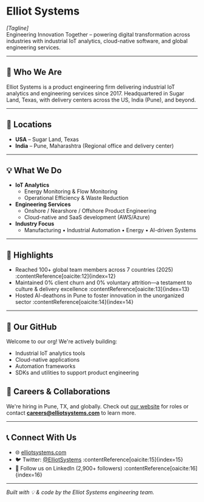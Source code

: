 # Elliot Systems

*[Tagline]*  
Engineering Innovation Together – powering digital transformation across industries with industrial IoT analytics, cloud-native software, and global engineering services.

---

## 🚀 Who We Are
Elliot Systems is a product engineering firm delivering industrial IoT analytics and engineering services since 2017. Headquartered in Sugar Land, Texas, with delivery centers across the US, India (Pune), and beyond.

---

## 📍 Locations
- **USA** – Sugar Land, Texas  
- **India** – Pune, Maharashtra (Regional office and delivery center)

---

## 💡 What We Do
- **IoT Analytics**  
  - Energy Monitoring & Flow Monitoring  
  - Operational Efficiency & Waste Reduction
- **Engineering Services**  
  - Onshore / Nearshore / Offshore Product Engineering  
  - Cloud-native and SaaS development (AWS/Azure)
- **Industry Focus**  
  - Manufacturing • Industrial Automation • Energy • AI-driven Systems  

---

## 🌟 Highlights
- Reached 100+ global team members across 7 countries (2025) :contentReference[oaicite:12]{index=12}  
- Maintained 0% client churn and 0% voluntary attrition—a testament to culture & delivery excellence :contentReference[oaicite:13]{index=13}  
- Hosted AI-deathons in Pune to foster innovation in the unorganized sector :contentReference[oaicite:14]{index=14}

---

## 🔧 Our GitHub

Welcome to our org! We're actively building:
- Industrial IoT analytics tools
- Cloud-native applications
- Automation frameworks
- SDKs and utilities to support product engineering



## 🏢 Careers & Collaborations

We're hiring in Pune, TX, and globally. Check out [our website](https://elliotsystems.com) for roles or contact **careers@elliotsystems.com** to learn more.

---

## 📞 Connect With Us

- 🌐 [elliotsystems.com](https://elliotsystems.com)  
- 🐦 Twitter: [@ElliotSystems](https://twitter.com/elliotsystems) :contentReference[oaicite:15]{index=15}  
- 🔗 Follow us on LinkedIn (2,900+ followers) :contentReference[oaicite:16]{index=16}  

---

*Built with 💡 & code by the Elliot Systems engineering team.*

